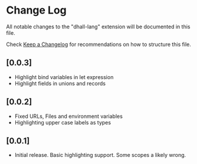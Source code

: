 # Change Log
All notable changes to the "dhall-lang" extension will be documented in this file.

Check [Keep a Changelog](http://keepachangelog.com/) for recommendations on how to structure this file.

## [0.0.3]
- Highlight bind variables in let expression
- Highlight fields in unions and records

## [0.0.2]
- Fixed URLs, Files and environment variables
- Highlighting upper case labels as types

## [0.0.1]
- Initial release. Basic highlighting support. Some scopes a likely wrong.




